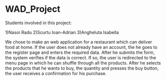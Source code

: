 # WAD_Project

  Students involved in this project:

1)Nasoi Radu
2)Scurtu Ioan-Adrian 
3)Angheluta Isabella

  We chose to make an web application for a restaurant which can deliver food at home. If the user does not already have an account, the he goes to the register page and enters the required data. After he submits the form, the system verifies if the data is correct. If so, the user is redirected to the menu page in which he can shuffle through all the products. After he selects the products that he wants to buy, the quantity and presses the buy button, the user receives a confirmation for his purchase.
